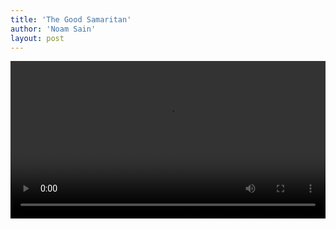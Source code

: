 ```yaml
---
title: 'The Good Samaritan'
author: 'Noam Sain'
layout: post
---
```


<video controls width="100%">
<source type="video/mp4" src="/assets/2020/2020-07-Good-Samaritan-stops-van.mp4" title="The Good Samaritan">
</video>
